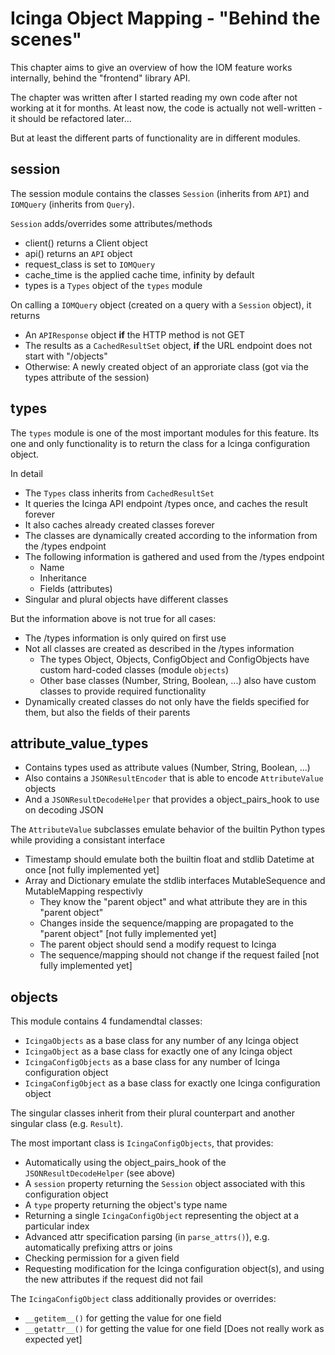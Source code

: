 # Icinga Object Mapping - "Behind the scenes"

This chapter aims to give an overview of how the IOM feature works internally, behind the "frontend" library API.

The chapter was written after I started reading my own code after not working at it for months. At least now, the code
is actually not well-written - it should be refactored later...

But at least the different parts of functionality are in different modules.

## session
The session module contains the classes `Session` (inherits from `API`) and `IOMQuery` (inherits from `Query`).

`Session` adds/overrides some attributes/methods
- client() returns a Client object
- api() returns an `API` object
- request_class is set to `IOMQuery`
- cache_time is the applied cache time, infinity by default
- types is a `Types` object of the `types` module

On calling a `IOMQuery` object (created on a query with a `Session` object), it returns
- An `APIResponse` object **if** the HTTP method is not GET
- The results as a `CachedResultSet` object, **if** the URL endpoint does not start with "/objects"
- Otherwise: A newly created object of an approriate class (got via the types attribute of the session)

## types

The `types` module is one of the most important modules for this feature.
Its one and only functionality is to return the class for a Icinga configuration object.

In detail
- The `Types` class inherits from `CachedResultSet`
- It queries the Icinga API endpoint /types once, and caches the result forever
- It also caches already created classes forever
- The classes are dynamically created according to the information from the /types endpoint
- The following information is gathered and used from the /types endpoint
    - Name
    - Inheritance
    - Fields (attributes)
- Singular and plural objects have different classes

But the information above is not true for all cases:
- The /types information is only quired on first use
- Not all classes are created as described in the /types information
    - The types Object, Objects, ConfigObject and ConfigObjects have custom hard-coded classes (module `objects`)
    - Other base classes (Number, String, Boolean, ...) also have custom classes to provide required functionality
- Dynamically created classes do not only have the fields specified for them, but also the fields of their parents

## attribute_value_types

- Contains types used as attribute values (Number, String, Boolean, ...)
- Also contains a `JSONResultEncoder` that is able to encode `AttributeValue` objects
- And a `JSONResultDecodeHelper` that provides a object_pairs_hook to use on decoding JSON

The `AttributeValue` subclasses emulate behavior of the builtin Python types while providing a consistant interface
- Timestamp should emulate both the builtin float and stdlib Datetime at once \[not fully implemented yet\]
- Array and Dictionary emulate the stdlib interfaces MutableSequence and MutableMapping respectivly
    - They know the "parent object" and what attribute they are in this "parent object"
    - Changes inside the sequence/mapping are propagated to the "parent object" \[not fully implemented yet\]
    - The parent object should send a modify request to Icinga
    - The sequence/mapping should not change if the request failed \[not fully implemented yet\]

## objects

This module contains 4 fundamendtal classes:
- `IcingaObjects` as a base class for any number of any Icinga object
- `IcingaObject` as a base class for exactly one of any Icinga object
- `IcingaConfigObjects` as a base class for any number of Icinga configuration object
- `IcingaConfigObject` as a base class for exactly one Icinga configuration object

The singular classes inherit from their plural counterpart and another singular class (e.g. `Result`).

The most important class is `IcingaConfigObjects`, that provides:
- Automatically using the object_pairs_hook of the `JSONResultDecodeHelper` (see above)
- A `session` property returning the `Session` object associated with this configuration object
- A `type` property returning the object's type name
- Returning a single `IcingaConfigObject` representing the object at a particular index
- Advanced attr specification parsing (in `parse_attrs()`), e.g. automatically prefixing attrs or joins
- Checking permission for a given field
- Requesting modification for the Icinga configuration object(s), and using the new attributes if the request did not
  fail

The `IcingaConfigObject` class additionally provides or overrides:
- `__getitem__()` for getting the value for one field
- `__getattr__()` for getting the value for one field \[Does not really work as expected yet\]
